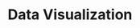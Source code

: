---
# This topic lives at
# https://digital.gov/topics/data-visualization

slug: "data-visualization"

# Topic Title
title: "Data Visualization"

# description — keep it short and clear
summary: ""


# Weight
weight: 1

# For more information on managing topics,
# see https://github.com/GSA/digitalgov.gov/wiki
---